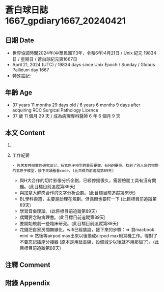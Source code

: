 [_metadata_:encoding]: - "utf-8"
[_metadata_:language]: - "zh-Hant-TW"
[_metadata_:fileformat]: - "markdown"
[_metadata_:MIME_type]: - "text/plain"
[_metadata_:markdown_version]: - "commonmark version 0.30"
[_metadata_:markdown_spec]: - "https://spec.commonmark.org/0.30/"

# 蒼白球日誌1667_gpdiary1667_20240421 #

## 日期 Date ##

* 世界協調時間2024年(中華民國113年，令和6年)4月21日 / Unix 紀元 19834 日 / 星期日 / 蒼白球紀元第1667日
* April 21, 2024 (UTC) / 19834 days since Unix Epoch / Sunday / Globus Pallidum day 1667
* 特殊註記:

## 年齡 Age ##

* 37 years 11 months 29 days old / 6 years 6 months 9 days after acquiring ROC Surgical Pathology Licence
* 37 歲 11 個月 29 天 / 成為病理專科醫師 6 年 6 個月 9 天

## 本文 Content ##

1. 

    
2. 工作紀要

       - 與男友共同做的研究部分，有氫原子模型的畫圖要做，有FEM要學。找到了別人寫的完整的氫原子模型，接下來讀看看code。(此目標目前追蹤第89天)
   - 與H大合作的切片影像分析企劃，已經停擺很久，需要檢閱工具有沒有問題。(此目標目前追蹤第89天)
   - 與加拿大鮮肉合作的文字分析企劃。(此目標目前追蹤第89天)
   - BL學科搬遷，主要是助理在規劃，但偶爾也要盯一下 (此目標目前追蹤第89天)
   - 學習音樂理論。(此目標目前追蹤第89天)
   - 偶爾要念點病理書。(此目標目前追蹤第89天)
   - 要開始規劃一些臨床研究。(此目標目前追蹤第89天)
   - 花錢把自家房間無線化。wifi已經裝設，接下來的步驟：=> 買macbook mini => 然後等airpod max出來以後換成airpod max用耳機工作。喔對了不要忘記插座分接器 (原本是用延長線，設備減少以後就不用那個了)。(此目標目前追蹤第88天)


## 注釋 Comment ##


## 附錄 Appendix ##

